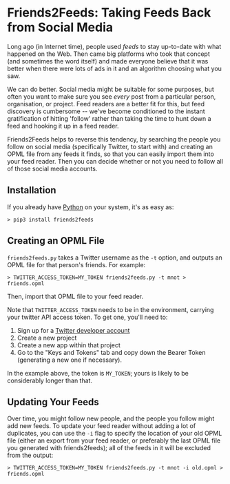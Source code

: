 
# Friends2Feeds: Taking Feeds Back from Social Media

Long ago (in Internet time), people used _feeds_ to stay up-to-date with what happened on the Web. Then came big platforms who took that concept (and sometimes the word itself) and made everyone believe that it was better when there were lots of ads in it and an algorithm choosing what you saw.

We can do better. Social media might be suitable for some purposes, but often you want to make sure you see _every_ post from a particular person, organisation, or project. Feed readers are a better fit for this, but feed discovery is cumbersome -- we've become conditioned to the instant gratification of hitting 'follow' rather than taking the time to hunt down a feed and hooking it up in a feed reader.

Friends2Feeds helps to reverse this tendency, by searching the people you follow on social media (specifically Twitter, to start with) and creating an OPML file from any feeds it finds, so that you can easily import them into your feed reader. Then you can decide whether or not you need to follow all of those social media accounts.


## Installation

If you already have [Python](https://www.python.org) on your system, it's as easy as:

~~~ shell
> pip3 install friends2feeds
~~~


## Creating an OPML File

`friends2feeds.py` takes a Twitter username as the `-t` option, and outputs an OPML file for that person's friends. For example:

~~~ shell
> TWITTER_ACCESS_TOKEN=MY_TOKEN friends2feeds.py -t mnot > friends.opml
~~~

Then, import that OPML file to your feed reader.

Note that `TWITTER_ACCESS_TOKEN` needs to be in the environment, carrying your twitter API access token. To get one, you'll need to:

1. Sign up for a [Twitter developer account](https://developer.twitter.com/en)
2. Create a new project
3. Create a new app within that project
4. Go to the "Keys and Tokens" tab and copy down the Bearer Token (generating a new one if necessary).

In the example above, the token is `MY_TOKEN`; yours is likely to be considerably longer than that.


## Updating Your Feeds

Over time, you might follow new people, and the people you follow might add new feeds. To update your feed reader without adding a lot of duplicates, you can use the `-i` flag to specify the location of your old OPML file (either an export from your feed reader, or preferably the last OPML file you generated with friends2feeds); all of the feeds in it will be excluded from the output:

~~~ shell
> TWITTER_ACCESS_TOKEN=MY_TOKEN friends2feeds.py -t mnot -i old.opml > friends.opml
~~~
